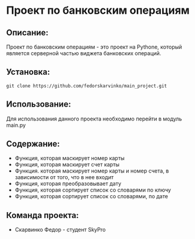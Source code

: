 # **Проект по банковским операциям**

## Описание:

Проект по банковским операциям - это проект на Pythone, который является серверной частью виджета банковских операций.

## Установка:
```
git clone https://github.com/fedorskarvinko/main_project.git
```

## Использование:
Для использования данного проекта необходимо перейти в модуль main.py 

## Содержание:

* Функция, которая маскирует номер карты
* Функция, которая маскирует счет карты
* Функция. которая маскирует номер карты и номер счета, в зависимости от того, что в нее входит
* Функция, которая преобразовывает дату
* Функция, которая сортирует список со словарями по ключу
* Функция, которая сортирует список со словарями, по дате

## Команда проекта:
* Скарвинко Федор - студент SkyPro
